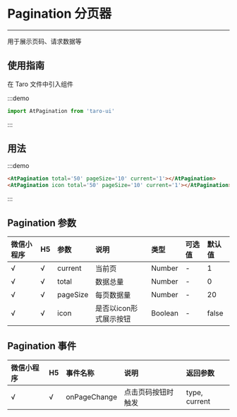 # Pagination 分页器

---

用于展示页码、请求数据等

## 使用指南

在 Taro 文件中引入组件

:::demo
```js
import AtPagination from 'taro-ui'
```
:::

## 用法

:::demo
```html
<AtPagination total='50' pageSize='10' current='1'></AtPagination>
<AtPagination icon total='50' pageSize='10' current='1'></AtPagination>
```
:::

## Pagination 参数

| 微信小程序 | H5 | 参数     | 说明                   | 类型    | 可选值 | 默认值 |
|:-----------|:---|:---------|:-----------------------|:--------|:-------|:-------|
| √          | √  | current  | 当前页                 | Number  | -      | 1      |
| √          | √  | total    | 数据总量               | Number  | -      | 0      |
| √          | √  | pageSize | 每页数据量             | Number  | -      | 20     |
| √          | √  | icon     | 是否以icon形式展示按钮 | Boolean | -      | false  |

## Pagination 事件

| 微信小程序 | H5 | 事件名称   | 说明               | 返回参数          |
|:-----------|:---|:-----------|:-------------------|:------------------|
| √          | √  | onPageChange | 点击页码按钮时触发 | type, current |
